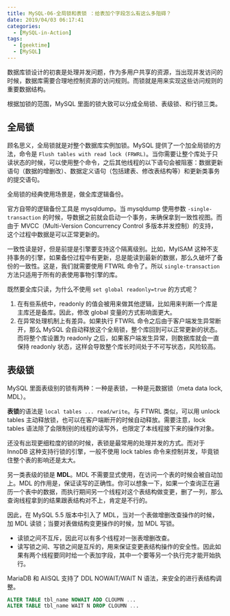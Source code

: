 ```yaml
---
title: MySQL-06-全局锁和表锁 ：给表加个字段怎么有这么多阻碍？
date: 2019/04/03 06:17:41
categories: 
  - [MySQL-in-Action]
tags: 
  - [geektime]
  - [MySQL]
---
```


数据库锁设计的初衷是处理并发问题，作为多用户共享的资源，当出现并发访问的时候，数据库需要合理地控制资源的访问规则。而锁就是用来实现这些访问规则的重要数据结构。

根据加锁的范围，MySQL 里面的锁大致可以分成全局锁、表级锁、和行锁三类。

<!-- more -->

## 全局锁

顾名思义，全局锁就是对整个数据库实例加锁。MySQL 提供了一个加全局锁的方法，命令是 `Flush tables with read lock (FRWRL)`。当你需要让整个库处于只读状态的时候，可以使用整个命令，之后其他线程的以下语句会被阻塞：数据更新语句（数据的增删改）、数据定义语句（包括建表、修改表结构等）和更新类事务的提交语句。

全局锁的经典使用场景是，做全库逻辑备份。

官方自带的逻辑备份工具是 mysqldump。当 mysqldump 使用参数 `-single-transaction` 的时候，导数据之前就会启动一个事务，来确保拿到一致性视图。而由于 MVCC（Multi-Version Concurrency Control 多版本并发控制）的支持，这个过程中数据是可以正常更新的。

一致性读是好，但是前提是引擎要支持这个隔离级别。比如，MyISAM 这种不支持事务的引擎，如果备份过程中有更新，总是能读到最新的数据，那么久破坏了备份的一致性。这是，我们就需要使用 FTWRL 命令了。所以 `single-transaction` 方法只适用于所有的表使用事物引擎的库。

既然要全库只读，为什么不使用 `set global readonly=true` 的方式呢？

1. 在有些系统中，readonly 的值会被用来做其他逻辑，比如用来判断一个库是主库还是备库。因此，修改 global 变量的方式影响面更大。
2. 在异常处理机制上有差异。如果执行 FTWRL 命令之后由于客户端发生异常断开，那么 MySQL 会自动释放这个全局锁，整个库回到可以正常更新的状态。而将整个库设置为 readonly 之后，如果客户端发生异常，则数据库就会一直保持 readonly 状态，这样会导致整个库长时间处于不可写状态，风险较高。

## 表级锁

MySQL 里面表级别的锁有两种：一种是表锁，一种是元数据锁（meta data lock, MDL）。

**表锁**的语法是 `local tables ... read/write`。与 FTWRL 类似，可以用 unlock tables 主动释放锁，也可以在客户端断开的时候自动释放。需要注意，lock tables 语法除了会限制别的线程的读写外，也限定了本线程接下来的操作对象。

还没有出现更细粒度的锁的时候，表锁是最常用的处理并发的方式。而对于 InnoDB 这种支持行锁的引擎，一般不使用 lock tables 命令来控制并发，毕竟锁住整个表的影响还是太大。

另一类表级的锁是 **MDL**。MDL 不需要显式使用，在访问一个表的时候会被自动加上。MDL 的作用是，保证读写的正确性。你可以想象一下，如果一个查询正在遍历一个表中的数据，而执行期间另一个线程对这个表结构做变更，删了一列，那么查询线程拿到的结果跟表结构对不上，肯定是不行的。

因此，在 MySQL 5.5 版本中引入了 MDL，当对一个表做增删改查操作的时候，加 MDL 读锁；当要对表做结构变更操作的时候，加 MDL 写锁。

- 读锁之间不互斥，因此可以有多个线程对一张表增删改查。
- 读写锁之间、写锁之间是互斥的，用来保证变更表结构操作的安全性。因此如果有两个线程要同时给一个表加字段，其中一个要等另一个执行完才能开始执行。

MariaDB 和 AliSQL 支持了 DDL NOWAIT/WAIT N 语法，来安全的进行表结构调整。

``` sql
ALTER TABLE tbl_name NOWAIT ADD CLOUMN ...
ALTER TABLE tbl_name WAIT N DROP CLOUMN ...
```


